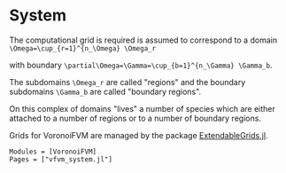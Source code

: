 # System

The computational grid is required is assumed to correspond to a domain
``\Omega=\cup_{r=1}^{n_\Omega} \Omega_r`` 

with boundary  ``\partial\Omega=\Gamma=\cup_{b=1}^{n_\Gamma} \Gamma_b``.

The subdomains ``\Omega_r`` are called "regions" and the boundary
subdomains ``\Gamma_b`` are called "boundary regions".

On this complex of domains "lives"  a number of species which are either
attached to a number of regions or to a number of boundary regions.

Grids for VoronoiFVM are managed by the package 
[ExtendableGrids.jl](https://github.com/j-fu/ExtendableGrids.jl).


```@autodocs
Modules = [VoronoiFVM]
Pages = ["vfvm_system.jl"]
```

